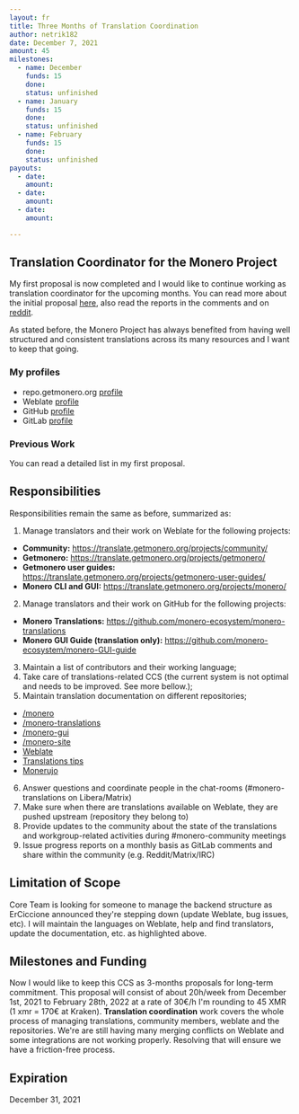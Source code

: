 ```yaml
---
layout: fr
title: Three Months of Translation Coordination
author: netrik182
date: December 7, 2021
amount: 45
milestones:
  - name: December
    funds: 15
    done:
    status: unfinished
  - name: January
    funds: 15
    done:
    status: unfinished
  - name: February
    funds: 15
    done:
    status: unfinished
payouts:
  - date: 
    amount: 
  - date: 
    amount: 
  - date: 
    amount: 

---
```


## Translation Coordinator for the Monero Project
My first proposal is now completed and I would like to continue working as translation coordinator for the upcoming months. You can read more about the initial proposal [here](https://repo.getmonero.org/monero-project/ccs-proposals/-/merge_requests/260), also read the reports in the comments and on [reddit](https://www.reddit.com/r/Monero/comments/qqqoch/ccs_report_translation_coordinator/). 

As stated before, the Monero Project has always benefited from having well structured and consistent translations across its many resources and I want to keep that going.

### My profiles
- repo.getmonero.org [profile](https://repo.getmonero.org/users/netrik182/activity)
- Weblate [profile](https://translate.getmonero.org/user/netrik182/)
- GitHub [profile](https://github.com/netrik182)
- GitLab [profile](https://gitlab.com/netrik182)

### Previous Work
You can read a detailed list in my first proposal.

## Responsibilities
Responsibilities remain the same as before, summarized as:
1. Manage translators and their work on Weblate for the following projects:
- **Community:** https://translate.getmonero.org/projects/community/
- **Getmonero:** https://translate.getmonero.org/projects/getmonero/
- **Getmonero user guides:** https://translate.getmonero.org/projects/getmonero-user-guides/
- **Monero CLI and GUI:** https://translate.getmonero.org/projects/monero/
2. Manage translators and their work on GitHub for the following projects:
- **Monero Translations:** https://github.com/monero-ecosystem/monero-translations
- **Monero GUI Guide (translation only):** https://github.com/monero-ecosystem/monero-GUI-guide
3. Maintain a list of contributors and their working language;
4. Take care of translations-related CCS (the current system is not optimal and needs to be improved. See more bellow.);
5. Maintain translation documentation on different repositories;
- [/monero](https://github.com/monero-project/monero/blob/master/docs/README.i18n.md)
- [/monero-translations](https://github.com/monero-ecosystem/monero-translations)
- [/monero-gui](https://github.com/monero-project/monero-gui#translations)
- [/monero-site](https://github.com/monero-project/monero-site#translation)
- [Weblate](https://github.com/monero-ecosystem/monero-translations/blob/master/Weblate.md)
- [Translations tips](https://github.com/monero-ecosystem/monero-translations/blob/master/translation-tips.md)
- [Monerujo](https://github.com/monero-ecosystem/monero-translations/blob/master/translate-monerujo.md)
6. Answer questions and coordinate people in the chat-rooms (#monero-translations on Libera/Matrix)
7. Make sure when there are translations available on Weblate, they are pushed upstream (repository they belong to)
8. Provide updates to the community about the state of the translations and workgroup-related activities during #monero-community meetings
9. Issue progress reports on a monthly basis as GitLab comments and share within the community (e.g. Reddit/Matrix/IRC)

## Limitation of Scope
Core Team is looking for someone to manage the backend structure as ErCiccione announced they're stepping down (update Weblate, bug issues, etc). I will maintain the languages on Weblate, help and find translators, update the documentation, etc. as highlighted above.

## Milestones and Funding
Now I would like to keep this CCS as 3-months proposals for long-term commitment. This proposal will consist of about 20h/week from December 1st, 2021 to February 28th, 2022 at a rate of 30€/h I'm rounding to 45 XMR (1 xmr = 170€ at Kraken). **Translation coordination** work covers the whole process of managing translations, community members, weblate and the repositories. We're are still having many merging conflicts on Weblate and some integrations are not working properly. Resolving that will ensure we have a friction-free process.

## Expiration
December 31, 2021
